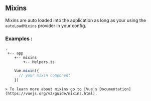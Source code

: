   ## Mixins
  Mixins are auto loaded into the application as long as your using the `autoLoadMixins` provider in your config.
  
  ### Examples :
    .
     +-- app
        +-- mixins
            +-- Helpers.ts
            
```js
    Vue.mixin({
      // your mixin component
    })
```

    > To learn more about mixins go to [Vue's Documentation](https://vuejs.org/v2/guide/mixins.html).
    